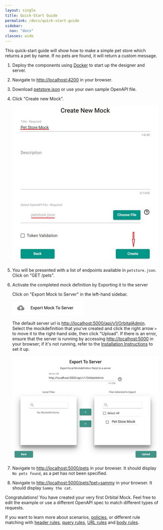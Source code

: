 ```yaml
---
layout: single
title: Quick-Start Guide
permalink: /docs/quick-start-guide
sidebar:
  nav: "docs"
classes: wide
---
```


This quick-start guide will show how to make a simple pet store which returns a pet by name. If no pets are found, it will return a custom message.

1. Deploy the components using [Docker](/docs/installation) to start up the designer and server.
2. Navigate to <http://localhost:4200> in your browser.
3. Download [petstore.json](https://raw.githubusercontent.com/OAI/OpenAPI-Specification/master/examples/v2.0/json/petstore.json) or use your own sample OpenAPI file.
4. Click "Create new Mock".

   ![Export to Server Menu Item](../../../assets/images/orbital-ui/create-new-mock.png)

5. You will be presented with a list of endpoints available in `petstore.json`. Click on "GET /pets".
6. Activate the completed mock definition by Exporting it to the server

   Click on "Export Mock to Server" in the left-hand sidebar.

   ![Export to Server Menu Item](../../../assets/images/orbital-ui/export-to-server.png)

   The default server url is <http://localhost:5000/api/v1/OrbitalAdmin>. Select the mockdefinition that you&#39;ve created and click the right arrow `>` to move it to the right-hand side, then click "Upload". If there is an error, ensure that the server is running by accessing <http://localhost:5000> in your browser; if it's not running, refer to the [Installation Instructions](/docs/installation) to set it up.

   ![Export to Server Form](../../../assets/images/orbital-ui/export-to-server-modal.png)

7. Navigate to <http://localhost:5000/pets> in your browser. It should display `No pets found`, as a pet has not been specified.
8. Navigate to <http://localhost:5000/pets?pet=sammy> in your browser. It should display `Sammy the cat`.

Congratulations! You have created your very first Orbital Mock. Feel free to edit the example or use a different OpenAPI spec to match different types of requests.

If you want to learn more about scenarios, [policies](/docs/policies), or different rule matching with [header rules](./header-rules), [query rules](./query-rules), [URL rules](./url-rules) and [body rules](./body-rules).
